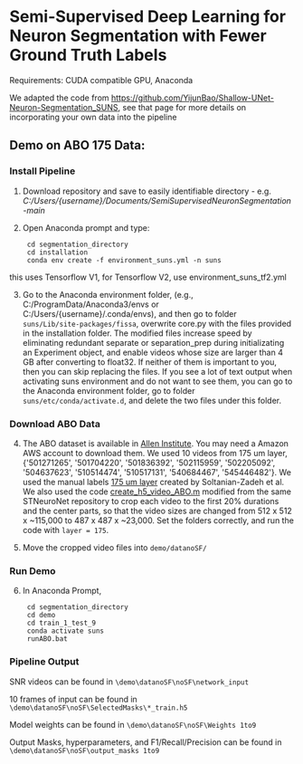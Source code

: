 # Semi-Supervised Deep Learning for Neuron Segmentation with Fewer Ground Truth Labels

Requirements: 
CUDA compatible GPU, Anaconda

We adapted the code from <https://github.com/YijunBao/Shallow-UNet-Neuron-Segmentation_SUNS>, see that page for more details on incorporating your own data into the pipeline

## Demo on ABO 175 Data:

### Install Pipeline

1) Download repository and save to easily identifiable directory - e.g. *C:/Users/{username}/Documents/SemiSupervisedNeuronSegmentation-main* 

2) Open Anaconda prompt and type:  

        cd segmentation_directory
        cd installation
        conda env create -f environment_suns.yml -n suns 
        
  this uses Tensorflow V1, for Tensorflow V2, use environment_suns_tf2.yml
  
3) Go to the Anaconda environment folder, (e.g., C:/ProgramData/Anaconda3/envs or C:/Users/{username}/.conda/envs), and then go to folder `suns/Lib/site-packages/fissa`, overwrite core.py with the files provided in the installation folder. The modified files increase speed by eliminating redundant separate or separation_prep during initializating an Experiment object, and enable videos whose size are larger than 4 GB after converting to float32. If neither of them is important to you, then you can skip replacing the files. If you see a lot of text output when activating suns environment and do not want to see them, you can go to the Anaconda environment folder, go to folder `suns/etc/conda/activate.d`, and delete the two files under this folder. 

### Download ABO Data

4) The ABO dataset is available in [Allen Institute](https://github.com/AllenInstitute/AllenSDK/wiki/Use-the-Allen-Brain-Observatory-%E2%80%93-Visual-Coding-on-AWS). You may need a Amazon AWS account to download them. We used 10 videos from 175 um layer, {'501271265', '501704220', '501836392', '502115959', '502205092', '504637623', '510514474', '510517131', '540684467', '545446482'}. We used the manual labels [175 um layer](https://github.com/soltanianzadeh/STNeuroNet/tree/master/Markings/ABO/Layer175/FinalGT) created by Soltanian-Zadeh et al. We also used the code [create_h5_video_ABO.m](utils/create_h5_video_ABO.m) modified from the same STNeuroNet repository to crop each video to the first 20% durations and the center parts, so that the video sizes are changed from 512 x 512 x ~115,000 to 487 x 487 x ~23,000. Set the folders correctly, and run the code with `layer = 175`. 

5) Move the cropped video files into `demo/datanoSF/`

### Run Demo

6) In Anaconda Prompt, 

        cd segmentation_directory
        cd demo
        cd train_1_test_9
        conda activate suns
        runABO.bat

### Pipeline Output

SNR videos can be found in `\demo\datanoSF\noSF\network_input`

10 frames of input can be found in `\demo\datanoSF\noSF\SelectedMasks\*_train.h5`

Model weights can be found in `\demo\datanoSF\noSF\Weights 1to9`

Output Masks, hyperparameters, and F1/Recall/Precision can be found in `\demo\datanoSF\noSF\output_masks 1to9`








